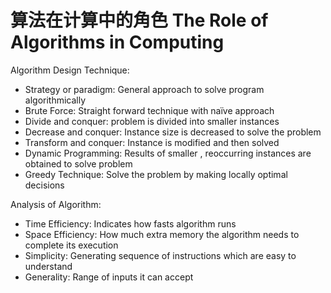 # 算法在计算中的角色 The Role of Algorithms in Computing

Algorithm Design Technique:

- Strategy or paradigm: General approach to solve program algorithmically 
- Brute Force: Straight forward technique with naïve approach 
- Divide and conquer: problem is divided into smaller instances
- Decrease and conquer: Instance size is decreased to solve the problem 
- Transform and conquer: Instance is modified and then solved 
- Dynamic Programming: Results of smaller , reoccurring  instances are obtained to solve problem
- Greedy Technique: Solve the problem by making locally optimal decisions 

Analysis of Algorithm:
- Time Efficiency: Indicates how fasts algorithm runs
- Space Efficiency: How much extra memory the algorithm needs to complete its execution
- Simplicity: Generating sequence of instructions which are easy to understand 
- Generality: Range of inputs it can accept

